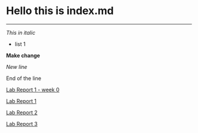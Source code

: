 # Hello this is index.md
--- 
*This in italic*
* list 1


**Make change**

_New line_ 

End of the line

[Lab Report 1 - week 0](https://nak003.github.io/cse15l-lab-reports/lab-report-1-week-0.html)

[Lab Report 1](https://nak003.github.io/cse15l-lab-reports/lab-report-1.html)

[Lab Report 2](https://nak003.github.io/cse15l-lab-reports/lab-report-2.html)

[Lab Report 3](https://nak003.github.io/cse15l-lab-reports/lab-report-3.html)